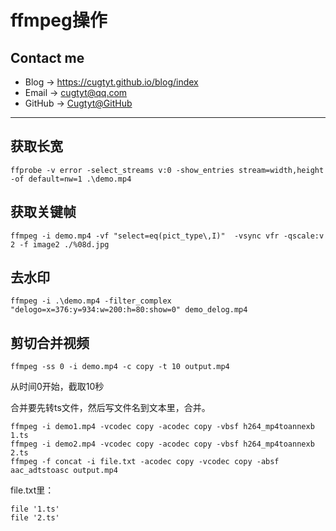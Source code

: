 # ffmpeg操作

## Contact me

* Blog -> <https://cugtyt.github.io/blog/index>
* Email -> <cugtyt@qq.com>
* GitHub -> [Cugtyt@GitHub](https://github.com/Cugtyt)

---

## 获取长宽

```
ffprobe -v error -select_streams v:0 -show_entries stream=width,height -of default=nw=1 .\demo.mp4
```

## 获取关键帧

```
ffmpeg -i demo.mp4 -vf "select=eq(pict_type\,I)"  -vsync vfr -qscale:v 2 -f image2 ./%08d.jpg
```

## 去水印

```
ffmpeg -i .\demo.mp4 -filter_complex "delogo=x=376:y=934:w=200:h=80:show=0" demo_delog.mp4
```

## 剪切合并视频

```
ffmpeg -ss 0 -i demo.mp4 -c copy -t 10 output.mp4
```

从时间0开始，截取10秒

合并要先转ts文件，然后写文件名到文本里，合并。

```
ffmpeg -i demo1.mp4 -vcodec copy -acodec copy -vbsf h264_mp4toannexb 1.ts 
ffmpeg -i demo2.mp4 -vcodec copy -acodec copy -vbsf h264_mp4toannexb 2.ts 
ffmpeg -f concat -i file.txt -acodec copy -vcodec copy -absf aac_adtstoasc output.mp4
```

file.txt里：

```
file '1.ts'
file '2.ts'
```